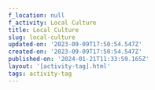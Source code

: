 ```yaml
---
f_location: null
f_activity: Local Culture
title: Local Culture
slug: local-culture
updated-on: '2023-09-09T17:50:54.547Z'
created-on: '2023-09-09T17:50:54.547Z'
published-on: '2024-01-21T11:33:59.165Z'
layout: '[activity-tag].html'
tags: activity-tag
---
```



